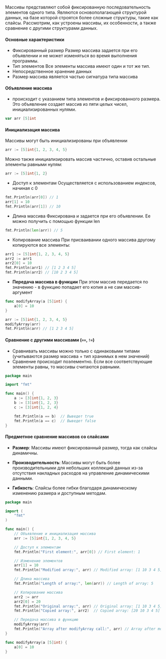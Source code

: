 
Массивы представляют собой фиксированную последовательность элементов одного типа. Являются основополагающей структурой данных, на базе которой строятся более сложные структуры, такие как слайсы. Рассмотрим, как устроены массивы, их особенности, а также сравнение с другими структурами данных.

#### Основные характеристики 

- Фиксированный размер
Размер массива задается при его объявлении и не может изменяться во время выполнения программы.
- Тип элементов
Все элементы массива имеют один и тот же тип.
- Непосредственное хранение данных
- Размер массива является частью сигнатура типа массива

#### Объявление массива
- происходит с указанием типа элементов и фиксированного размера. Это объявление создает массив из пяти целых чисел, инициализированных нулями.
```go
var arr [5]int
```

#### Инициализация массива
Массивы могут быть инициализированы при объявлении
```go
arr := [5]int{1, 2, 3, 4, 5}
```

Можно также инициализировать массив частично, оставив остальные элементы равными нулям:
```go
arr := [5]int{1, 2}
```

- Доступ к элементам
Осуществляется с использованием индексов, начиная с 0
```go
fmt.Println(arr[0]) // 1
arr[1] = 10
fmt.Println(arr[1]) // 10
```

- Длина массива
Фиксирована и задается при его объявлении. Ее можно получить с помощью функции len
```go
fmt.Println(len(arr)) // 5
```

 - Копирование массива
При присваивании одного массива другому копируются все элементы:
```go
arr1 := [5]int{1, 2, 3, 4, 5}
arr2 := arr1
arr2[0] = 10
fmt.Println(arr1) // [1 2 3 4 5]
fmt.Println(arr2) // [10 2 3 4 5]
```

- **Передача массива в функции**
При этом массив передается по значению - в функцию попадает его копия а не сам массив-аргумент
```go
func modifyArray(a [5]int) {
    a[0] = 10
}

arr := [5]int{1, 2, 3, 4, 5}
modifyArray(arr)
fmt.Println(arr) // [1 2 3 4 5]
```

#### Сравнение с другими массивами (`==`, `!=`)
- Сравнивать массивы можно только с одинаковыми типами (учитываются размер массива + тип хранимых в нем значений)
-  Сравнение происходит поэлементно. Если все соответствующие элементы равны, то массивы считаются равными.

```go
package main

import "fmt"

func main() {
    a := [3]int{1, 2, 3}
    b := [3]int{1, 2, 3}
    c := [3]int{1, 2, 4}

    fmt.Println(a == b)  // Выведет true
    fmt.Println(a == c)  // Выведет false
}
```

#### Предметное сравнение массивов со слайсами

 - **Размер**: Массивы имеют фиксированный размер, тогда как слайсы динамичны.

- **Производительность**: Массивы могут быть более производительными для небольших коллекций данных из-за отсутствия накладных расходов на управление динамическими данными.

- **Гибкость**: Слайсы более гибки благодаря динамическому изменению размера и доступным методам.

```go
package main

import (
    "fmt"
)

func main() {
    // Объявление и инициализация массива
    arr := [5]int{1, 2, 3, 4, 5}

    // Доступ к элементам
    fmt.Println("First element:", arr[0]) // First element: 1

    // Изменение элементов
    arr[1] = 10
    fmt.Println("Modified array:", arr) // Modified array: [1 10 3 4 5]

    // Длина массива
    fmt.Println("Length of array:", len(arr)) // Length of array: 5

    // Копирование массива
    arr2 := arr
    arr2[0] = 20
    fmt.Println("Original array:", arr) // Original array: [1 10 3 4 5]
    fmt.Println("Copied array:", arr2)  // Copied array: [20 10 3 4 5]

    // Передача массива в функцию
    modifyArray(arr)
    fmt.Println("Array after modifyArray call:", arr) // Array after modifyArray call: [1 10 3 4 5]
}

func modifyArray(a [5]int) {
    a[0] = 10
}

```